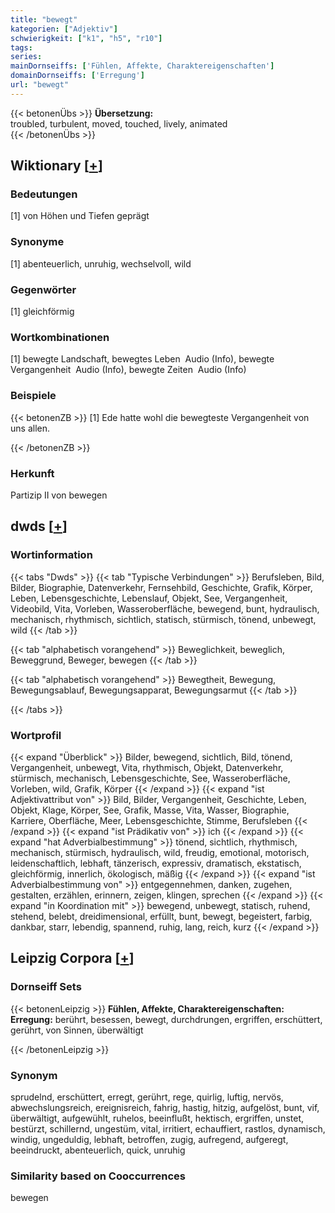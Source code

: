 ```yaml
---
title: "bewegt"
kategorien: ["Adjektiv"]
schwierigkeit: ["k1", "h5", "r10"]
tags:
series:
mainDornseiffs: ['Fühlen, Affekte, Charaktereigenschaften']
domainDornseiffs: ['Erregung']
url: "bewegt"
---
```


{{< betonenÜbs >}}
**Übersetzung:**  
troubled, turbulent, moved, touched, lively, animated  
{{< /betonenÜbs >}}

## Wiktionary [[+](https://de.wiktionary.org/wiki/bewegt)]

### Bedeutungen
[1] von Höhen und Tiefen geprägt  

### Synonyme
[1] abenteuerlich, unruhig, wechselvoll, wild  

### Gegenwörter
[1] gleichförmig  

### Wortkombinationen
[1] bewegte Landschaft, bewegtes Leben  Audio (Info), bewegte Vergangenheit  Audio (Info), bewegte Zeiten  Audio (Info)  

### Beispiele
{{< betonenZB >}}
[1] Ede hatte wohl die bewegteste Vergangenheit von uns allen.  

{{< /betonenZB >}}
### Herkunft
Partizip II von bewegen  



## dwds [[+](https://www.dwds.de/wb/bewegt)]

### Wortinformation
{{< tabs "Dwds" >}}
{{< tab "Typische Verbindungen" >}}
Berufsleben, Bild, Bilder, Biographie, Datenverkehr, Fernsehbild, Geschichte, Grafik, Körper, Leben, Lebensgeschichte, Lebenslauf, Objekt, See, Vergangenheit, Videobild, Vita, Vorleben, Wasseroberfläche, bewegend, bunt, hydraulisch, mechanisch, rhythmisch, sichtlich, statisch, stürmisch, tönend, unbewegt, wild
{{< /tab >}}

{{< tab "alphabetisch vorangehend" >}}
Beweglichkeit, beweglich, Beweggrund, Beweger, bewegen
{{< /tab >}}

{{< tab "alphabetisch vorangehend" >}}
Bewegtheit, Bewegung, Bewegungsablauf, Bewegungsapparat, Bewegungsarmut
{{< /tab >}}

{{< /tabs >}}

### Wortprofil
{{< expand "Überblick" >}} Bilder, bewegend, sichtlich, Bild, tönend, Vergangenheit, unbewegt, Vita, rhythmisch, Objekt, Datenverkehr, stürmisch, mechanisch, Lebensgeschichte, See, Wasseroberfläche, Vorleben, wild, Grafik, Körper {{< /expand >}}
{{< expand "ist Adjektivattribut von" >}} Bild, Bilder, Vergangenheit, Geschichte, Leben, Objekt, Klage, Körper, See, Grafik, Masse, Vita, Wasser, Biographie, Karriere, Oberfläche, Meer, Lebensgeschichte, Stimme, Berufsleben {{< /expand >}}
{{< expand "ist Prädikativ von" >}} ich {{< /expand >}}
{{< expand "hat Adverbialbestimmung" >}} tönend, sichtlich, rhythmisch, mechanisch, stürmisch, hydraulisch, wild, freudig, emotional, motorisch, leidenschaftlich, lebhaft, tänzerisch, expressiv, dramatisch, ekstatisch, gleichförmig, innerlich, ökologisch, mäßig {{< /expand >}}
{{< expand "ist Adverbialbestimmung von" >}} entgegennehmen, danken, zugehen, gestalten, erzählen, erinnern, zeigen, klingen, sprechen {{< /expand >}}
{{< expand "in Koordination mit" >}} bewegend, unbewegt, statisch, ruhend, stehend, belebt, dreidimensional, erfüllt, bunt, bewegt, begeistert, farbig, dankbar, starr, lebendig, spannend, ruhig, lang, reich, kurz {{< /expand >}}

## Leipzig Corpora [[+](https://corpora.uni-leipzig.de/en/res?word=bewegt&corpusId=deu_newscrawl-public_2018)]

### Dornseiff Sets
{{< betonenLeipzig >}}
**Fühlen, Affekte, Charaktereigenschaften:**  
**Erregung:** berührt, besessen, bewegt, durchdrungen, ergriffen, erschüttert, gerührt, von Sinnen, überwältigt  

{{< /betonenLeipzig >}}

### Synonym
sprudelnd, erschüttert, erregt, gerührt, rege, quirlig, luftig, nervös, abwechslungsreich, ereignisreich, fahrig, hastig, hitzig, aufgelöst, bunt, vif, überwältigt, aufgewühlt, ruhelos, beeinflußt, hektisch, ergriffen, unstet, bestürzt, schillernd, ungestüm, vital, irritiert, echauffiert, rastlos, dynamisch, windig, ungeduldig, lebhaft, betroffen, zugig, aufregend, aufgeregt, beeindruckt, abenteuerlich, quick, unruhig


### Similarity based on Cooccurrences
bewegen

